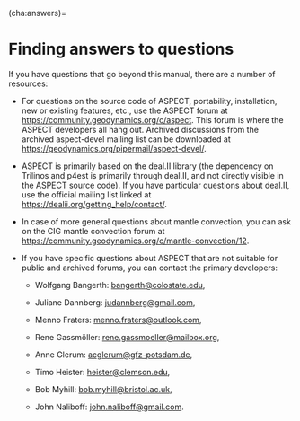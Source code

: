 (cha:answers)=
# Finding answers to questions

If you have questions that go beyond this manual, there are a number of
resources:

-   For questions on the source code of ASPECT,
    portability, installation, new or existing features, etc., use the
    ASPECT forum at
    <https://community.geodynamics.org/c/aspect>. This forum is where the
    ASPECT developers all hang out. Archived
    discussions from the archived aspect-devel mailing list can be downloaded
    at <https://geodynamics.org/pipermail/aspect-devel/>.

-   ASPECT is primarily based on the deal.II
    library (the dependency on Trilinos and p4est is primarily through
    deal.II, and not directly visible in the
    ASPECT source code). If you have particular
    questions about deal.II, use the official mailing list
    linked at <https://dealii.org/getting_help/contact/>.

-   In case of more general questions about mantle convection, you can ask on
    the CIG mantle convection forum at
    <https://community.geodynamics.org/c/mantle-convection/12>.

-   If you have specific questions about ASPECT
    that are not suitable for public and archived forums, you can contact the
    primary developers:

    -   Wolfgang Bangerth: bangerth@colostate.edu,

    -   Juliane Dannberg: judannberg@gmail.com,

    -   Menno Fraters: menno.fraters@outlook.com,

    -   Rene Gassm&ouml;ller: rene.gassmoeller@mailbox.org,

    -   Anne Glerum: acglerum@gfz-potsdam.de,

    -   Timo Heister: heister@clemson.edu,

    -   Bob Myhill: bob.myhill@bristol.ac.uk,

    -   John Naliboff: john.naliboff@gmail.com.
